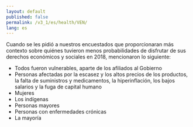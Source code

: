 ```yaml
---
layout: default
published: false
permalink: /v3_1/es/health/VEN/
lang: es
---
```


Cuando se les pidió a nuestros encuestados que proporcionaran más contexto sobre quiénes tuvieron menos probabilidades de disfrutar de sus derechos económicos y sociales en 2018, mencionaron lo siguiente:
-	Todos fueron vulnerables, aparte de los afiliados al Gobierno
-	Personas afectadas por la escasez y los altos precios de los productos, la falta de suministros y medicamentos, la hiperinflación, los bajos salarios y la fuga de capital humano
-	Mujeres
-	Los indígenas
-	Personas mayores
-	Personas con enfermedades crónicas
-	La mayoría

